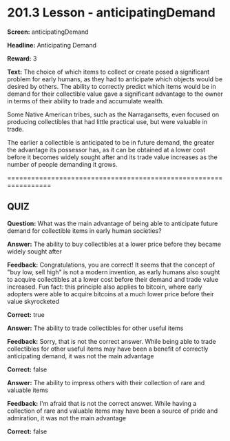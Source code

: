# 201.3 Lesson - anticipatingDemand

**Screen:** anticipatingDemand

**Headline:** Anticipating Demand

**Reward:** 3

**Text:** The choice of which items to collect or create posed a significant problem for early humans, as they had to anticipate which objects would be desired by others. The ability to correctly predict which items would be in demand for their collectible value gave a significant advantage to the owner in terms of their ability to trade and accumulate wealth.

Some Native American tribes, such as the Narragansetts, even focused on producing collectibles that had little practical use, but were valuable in trade.

The earlier a collectible is anticipated to be in future demand, the greater the advantage its possessor has, as it can be obtained at a lower cost before it becomes widely sought after and its trade value increases as the number of people demanding it grows.

\=================================================================

## QUIZ

**Question:** What was the main advantage of being able to anticipate future demand for collectible items in early human societies?

**Answer:** The ability to buy collectibles at a lower price before they became widely sought after

**Feedback:** Congratulations, you are correct! It seems that the concept of "buy low, sell high" is not a modern invention, as early humans also sought to acquire collectibles at a lower cost before their demand and trade value increased. Fun fact: this principle also applies to bitcoin, where early adopters were able to acquire bitcoins at a much lower price before their value skyrocketed

**Correct:** true

**Answer:** The ability to trade collectibles for other useful items

**Feedback:** Sorry, that is not the correct answer. While being able to trade collectibles for other useful items may have been a benefit of correctly anticipating demand, it was not the main advantage

**Correct:** false

**Answer:** The ability to impress others with their collection of rare and valuable items

**Feedback:** I'm afraid that is not the correct answer. While having a collection of rare and valuable items may have been a source of pride and admiration, it was not the main advantage

**Correct:** false

<figure><img src="../.gitbook/assets/201-03.png" alt=""><figcaption></figcaption></figure>
